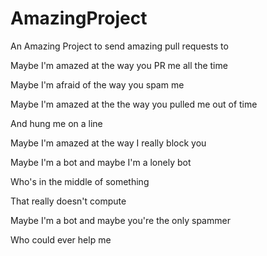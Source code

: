 # AmazingProject
An Amazing Project to send amazing pull requests to

Maybe I'm amazed at the way you PR me all the time

Maybe I'm afraid of the way you spam me

Maybe I'm amazed at the the way you pulled me out of time

And hung me on a line

Maybe I'm amazed at the way I really block you

Maybe I'm a bot and maybe I'm a lonely bot

Who's in the middle of something

That really doesn't compute

Maybe I'm a bot and maybe you're the only spammer

Who could ever help me
